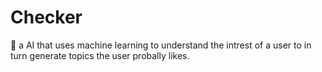 # Checker
🔎 a AI that uses machine learning to understand the intrest of a user to in turn generate topics the user probally likes.
